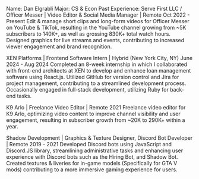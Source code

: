 Name: Dan Elgrabli
Major: CS & Econ
Past Experience:
Serve First LLC / Officer Messer | Video Editor & Social Media Manager | Remote                  Oct 2022 - Present
Edit & manage short clips and long-form videos for Officer Messer on YouTube & TikTok, resulting in the YouTube channel growing from ~5K subscribers to 140K+, as well as grossing 830K+ total watch hours.
Designed graphics for live streams and events, contributing to increased viewer engagement and brand recognition.

XEN Platforms | Frontend Software Intern | Hybrid (New York City, NY)                            June 2024 - Aug 2024
Completed an 8-week internship in which I collaborated with front-end architects at XEN to develop and enhance loan management software using React.js.
Utilized GitHub for version control and Jira for project management, contributing to a streamlined development process.
Occasionally engaged in full-stack development, utilizing Ruby for back-end tasks.

K9 Arlo | Freelance Video Editor | Remote                                                                                                                  2021
Freelance video editor for K9 Arlo, optimizing video content to improve channel visibility and user engagement, resulting in subscriber growth from ~20K to 290K+ within a year.

Shadow Development | Graphics & Texture Designer, Discord Bot Developer | Remote                       2019 - 2021
Developed Discord bots using JavaScript and Discord.JS library, streamlining administrative tasks and enhancing user experience with Discord bots such as the Hiring Bot, and Shadow Bot.
Created textures & liveries for in-game models (Specifically for GTA V mods) contributing to a more immersive gaming experience for users.
